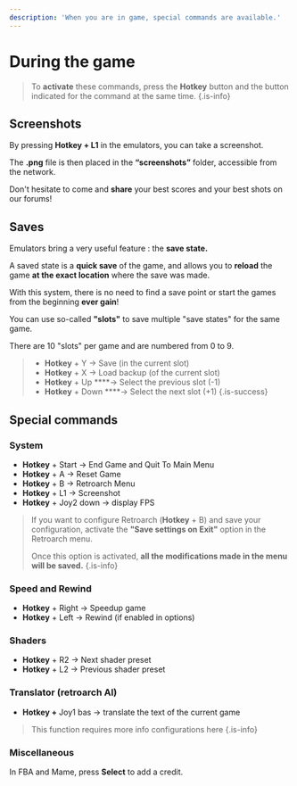 ```yaml
---
description: 'When you are in game, special commands are available.'
---
```


# During the game


>To **activate** these commands, press the **Hotkey** button and the button indicated for the command at the same time.
{.is-info}

## Screenshots

By pressing **Hotkey + L1** in the emulators, you can take a screenshot.

The **.png** file is then placed in the **“screenshots”** folder, accessible from the network. 

Don't hesitate to come and **share** your best scores and your best shots on our forums!

## Saves

Emulators bring a very useful feature : the **save state.** 

A saved state is a **quick save** of the game, and allows you to **reload** the game **at the exact location** where the save was made. 

With this system, there is no need to find a save point or start the games from the beginning **ever gain**! 

You can use so-called **"slots"** to save multiple "save states" for the same game. 

There are 10 "slots" per game and are numbered from 0 to 9. 


>* **Hotkey** + Y → Save \(in the current slot\) 
>* **Hotkey** + X → Load backup \(of the current slot\)
>* **Hotkey** + Up ****→ Select the previous slot \(-1\) 
>* **Hotkey** + Down ****→ Select the next slot \(+1\)
{.is-success}

## Special commands

### System

* **Hotkey** + Start → End Game and Quit To Main Menu
* **Hotkey** + A → Reset Game
* **Hotkey** + B → Retroarch Menu
* **Hotkey** + L1 → Screenshot
* **Hotkey** + Joy2 down → display FPS 


>If you want to configure Retroarch \(**Hotkey** + B\) and save your configuration, activate the **"Save settings on Exit"** option in the Retroarch menu.  
>  
>Once this option is activated, **all the modifications made in the menu will be saved.**
{.is-info}

### Speed and Rewind

* **Hotkey** + Right → Speedup game
* **Hotkey** + Left → Rewind \(if enabled in options\)

### Shaders

* **Hotkey** + R2 → Next shader preset
* **Hotkey** + L2 → Previous shader preset

### Translator \(retroarch AI\) 

* **Hotkey +** Joy1 bas → translate the text of the current game 


>This function requires more info configurations here
{.is-info}

### Miscellaneous

In FBA and Mame, press **Select** to add a credit.

